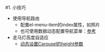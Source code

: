 #1. 小技巧
* 使用导航路由
    * 配置el-menu-item的index属性，如<el-menu-item index="/Photos">照片</el-menu-item>
    * 也可使用数据动态配置导航菜单：[参考](https://blog.csdn.net/AHRL__/article/details/80612481)
* 走马灯高度自适应
    * [动态设置Carousel的height参数](https://blog.csdn.net/Say_one/article/details/80900815)